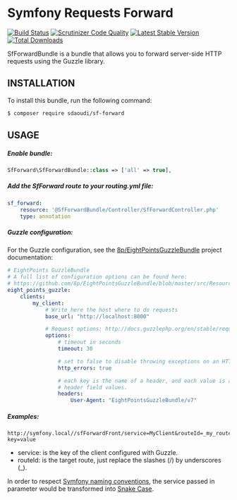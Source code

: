 # Symfony Requests Forward

[![Build Status](https://travis-ci.org/sdaoudi/sf-forward.svg?branch=master)](https://travis-ci.org/sdaoudi/sf-forward)
[![Scrutinizer Code Quality](https://scrutinizer-ci.com/g/sdaoudi/sf-forward/badges/quality-score.png?b=master)](https://scrutinizer-ci.com/g/sdaoudi/sf-forward/?b=master)
[![Latest Stable Version](https://poser.pugx.org/sdaoudi/sf-forward/v/stable)](https://packagist.org/packages/sdaoudi/sf-forward)
[![Total Downloads](https://poser.pugx.org/sdaoudi/sf-forward/downloads)](https://packagist.org/packages/sdaoudi/sf-forward)

SfForwardBundle is a bundle that allows you to forward server-side HTTP requests 
using the Guzzle library.

## INSTALLATION

To install this bundle, run the following command:

``` bash
$ composer require sdaoudi/sf-forward
```

## USAGE

##### Enable bundle:

``` php
SfForward\SfForwardBundle::class => ['all' => true],
```

##### Add the SfForward route to your routing.yml file:

``` yaml
sf_forward:
    resource: '@SfForwardBundle/Controller/SfForwardController.php'
    type: annotation
```

##### Guzzle configuration:

For the Guzzle configuration, see the [8p/EightPointsGuzzleBundle][1] project
documentation:

``` yaml
# EightPoints GuzzleBundle
# A full list of configuration options can be found here:
# https://github.com/8p/EightPointsGuzzleBundle/blob/master/src/Resources/doc/configuration-reference.md
eight_points_guzzle:
    clients:
        my_client:
            # Write here the host where to do requests
            base_url: "http://localhost:8000"

            # Request options: http://docs.guzzlephp.org/en/stable/request-options.html
            options:
                # timeout in seconds
                timeout: 30

                # set to false to disable throwing exceptions on an HTTP protocol errors (4xx and 5xx responses)
                http_errors: true

                # each key is the name of a header, and each value is a string or array of strings representing the
                # header field values.
                headers:
                    User-Agent: "EightPointsGuzzleBundle/v7"
```

##### Examples:

``` link
http://symfony.local//sfForwardFront/service=MyClient&routeId=_my_route_example_2174?key=value
```

- service: is the key of the client configured with Guzzle.
- routeId: is the target route, just replace the slashes (/) by underscores (_).

In order to respect [Symfony naming conventions][2], the service passed in 
parameter would be transformed into [Snake Case][3].

[1]: https://github.com/8p/EightPointsGuzzleBundle
[2]: https://symfony.com/doc/current/contributing/code/standards.html#service-naming-conventions
[3]: https://fr.wikipedia.org/wiki/Snake_case
